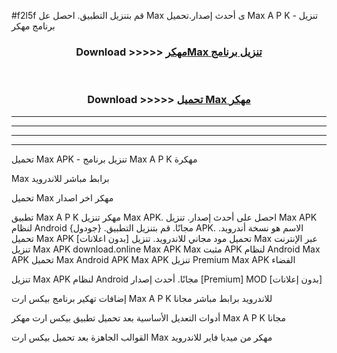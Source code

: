 #f2l5f قم بتنزيل التطبيق. احصل عل Max  ى أحدث إصدار.تحميل Max  A P K - تنزيل برنامج مهكر



<div align="center">
<h3>Download >>>>> <a href="https://ar-sites.web.app/?ar= Max ">مهكرMax  تنزيل برنامج</a></h3><br>

<h3>Download >>>>> <a href="https://ar-sites.web.app/?ar= Max ">تحميل Max  مهكر</a></h3>
</div>


----------------------------------------------------------

----------------------------------------------------------

----------------------------------------------------------

----------------------------------------------------------


تحميل Max  APK - تنزيل برنامج Max  A P K مهكرة

Max  برابط مباشر للاندرويد

تحميل Max  مهكر اخر اصدار

تطبيق Max  A P K مهكر
تنزيل Max  APK. احصل على أحدث إصدار.
تنزيل Max  APK لنظام Android مجانًا.
قم بتنزيل التطبيق. {جودول} APK. الاسم هو نسخة أندرويد.
تحميل Max  APK [بدون اعلانات]
تحميل مود مجاني للاندرويد.
تنزيل Max  عبر الإنترنت
تنزيل Max  APK
download.online Max  APK
Max  مثبت APK لنظام Android
Max  APK
تحميل Max  Android APK
Max  APK تنزيل Premium
Max  APK الفضاء

تنزيل Max  APK لنظام Android مجانًا. أحدث إصدار [Premium] MOD [بدون إعلانات]

إضافات تهكير برنامج بيكس ارت Max  A P K للاندرويد برابط مباشر مجانا

أدوات التعديل الأساسية بعد تحميل تطبيق بيكس ارت مهكر Max  A P K مجانا

القوالب الجاهزة بعد تحميل بيكس ارت Max  مهكر من ميديا فاير للاندرويد




